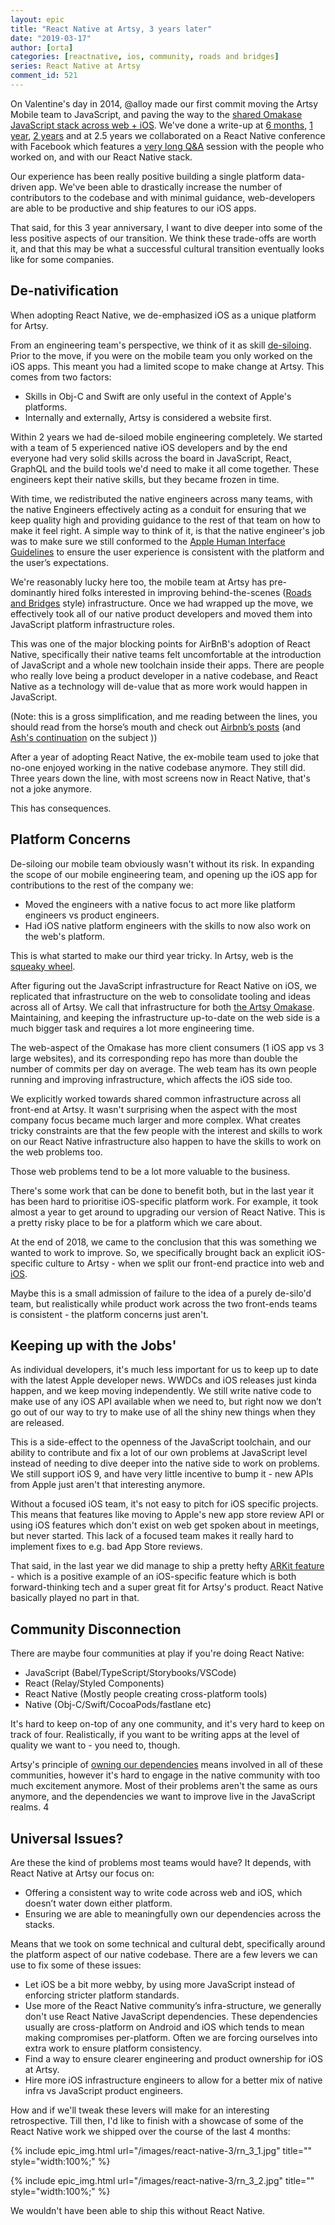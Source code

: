 ```yaml
---
layout: epic
title: "React Native at Artsy, 3 years later"
date: "2019-03-17"
author: [orta]
categories: [reactnative, ios, community, roads and bridges]
series: React Native at Artsy
comment_id: 521
---
```


On Valentine's day in 2014, @alloy made our first commit moving the Artsy Mobile team to JavaScript, and paving the
way to the [shared Omakase JavaScript stack across web + iOS][oma]. We've done a write-up at [6 months], [1 year],
[2 years] and at 2.5 years we collaborated on a React Native conference with Facebook which features a [very long
Q&A][q_a] session with the people who worked on, and with our React Native stack.

Our experience has been really positive building a single platform data-driven app. We've been able to drastically
increase the number of contributors to the codebase and with minimal guidance, web-developers are able to be
productive and ship features to our iOS apps.

That said, for this 3 year anniversary, I want to dive deeper into some of the less positive aspects of our
transition. We think these trade-offs are worth it, and that this may be what a successful cultural transition
eventually looks like for some companies.

<!-- more -->

## De-nativification

When adopting React Native, we de-emphasized iOS as a unique platform for Artsy.

From an engineering team's perspective, we think of it as skill [de-siloing][desilo]. Prior to the move, if you
were on the mobile team you only worked on the iOS apps. This meant you had a limited scope to make change at
Artsy. This comes from two factors:

- Skills in Obj-C and Swift are only useful in the context of Apple's platforms.
- Internally and externally, Artsy is considered a website first.

Within 2 years we had de-siloed mobile engineering completely. We started with a team of 5 experienced native iOS
developers and by the end everyone had very solid skills across the board in JavaScript, React, GraphQL and the
build tools we'd need to make it all come together. These engineers kept their native skills, but they became
frozen in time.

With time, we redistributed the native engineers across many teams, with the native Engineers effectively acting as
a conduit for ensuring that we keep quality high and providing guidance to the rest of that team on how to make it
feel right. A simple way to think of it, is that the native engineer's job was to make sure we still conformed to
the [Apple Human Interface Guidelines](https://developer.apple.com/design/human-interface-guidelines/) to ensure
the user experience is consistent with the platform and the user’s expectations.

We're reasonably lucky here too, the mobile team at Artsy has pre-dominantly hired folks interested in improving
behind-the-scenes ([Roads and Bridges][rnb] style) infrastructure. Once we had wrapped up the move, we effectively
took all of our native product developers and moved them into JavaScript platform infrastructure roles.

This was one of the major blocking points for AirBnB's adoption of React Native, specifically their native teams
felt uncomfortable at the introduction of JavaScript and a whole new toolchain inside their apps. There are people
who really love being a product developer in a native codebase, and React Native as a technology will de-value that
as more work would happen in JavaScript.

(Note: this is a gross simplification, and me reading between the lines, you should read from the horse’s mouth and
check out [Airbnb’s posts][airbnb] (and [Ash's continuation][ash_airbnb] on the subject ))

After a year of adopting React Native, the ex-mobile team used to joke that no-one enjoyed working in the native
codebase anymore. They still did. Three years down the line, with most screens now in React Native, that's not a
joke anymore.

This has consequences.

## Platform Concerns

De-siloing our mobile team obviously wasn't without its risk. In expanding the scope of our mobile engineering
team, and opening up the iOS app for contributions to the rest of the company we:

- Moved the engineers with a native focus to act more like platform engineers vs product engineers.
- Had iOS native platform engineers with the skills to now also work on the web's platform.

This is what started to make our third year tricky. In Artsy, web is the [squeaky wheel][wheel].

After figuring out the JavaScript infrastructure for React Native on iOS, we replicated that infrastructure on the
web to consolidate tooling and ideas across all of Artsy. We call that infrastructure for both [the Artsy
Omakase][oma]. Maintaining, and keeping the infrastructure up-to-date on the web side is a much bigger task and
requires a lot more engineering time.

The web-aspect of the Omakase has more client consumers (1 iOS app vs 3 large websites), and its corresponding repo
has more than double the number of commits per day on average. The web team has its own people running and
improving infrastructure, which affects the iOS side too.

We explicitly worked towards shared common infrastructure across all front-end at Artsy. It wasn't surprising when
the aspect with the most company focus became much larger and more complex. What creates tricky constraints are
that the few people with the interest and skills to work on our React Native infrastructure also happen to have the
skills to work on the web problems too.

Those web problems tend to be a lot more valuable to the business.

There's some work that can be done to benefit both, but in the last year it has been hard to prioritise
iOS-specific platform work. For example, it took almost a year to get around to upgrading our version of React
Native. This is a pretty risky place to be for a platform which we care about.

At the end of 2018, we came to the conclusion that this was something we wanted to work to improve. So, we
specifically brought back an explicit iOS-specific culture to Artsy - when we split our front-end practice into web
and [iOS][fe-ios].

Maybe this is a small admission of failure to the idea of a purely de-silo'd team, but realistically while product
work across the two front-ends teams is consistent - the platform concerns just aren't.

## Keeping up with the Jobs'

As individual developers, it's much less important for us to keep up to date with the latest Apple developer news.
WWDCs and iOS releases just kinda happen, and we keep moving independently. We still write native code to make use
of any iOS API available when we need to, but right now we don’t go out of our way to try to make use of all the
shiny new things when they are released.

This is a side-effect to the openness of the JavaScript toolchain, and our ability to contribute and fix a lot of
our own problems at JavaScript level instead of needing to dive deeper into the native side to work on problems. We
still support iOS 9, and have very little incentive to bump it - new APIs from Apple just aren't that interesting
anymore.

Without a focused iOS team, it's not easy to pitch for iOS specific projects. This means that features like moving
to Apple's new app store review API or using iOS features which don't exist on web get spoken about in meetings,
but never started. This lack of a focused team makes it really hard to implement fixes to e.g. bad App Store
reviews.

That said, in the last year we did manage to ship a pretty hefty [ARKit feature][arkit] - which is a positive
example of an iOS-specific feature which is both forward-thinking tech and a super great fit for Artsy's product.
React Native basically played no part in that.

## Community Disconnection

There are maybe four communities at play if you're doing React Native:

- JavaScript (Babel/TypeScript/Storybooks/VSCode)
- React (Relay/Styled Components)
- React Native (Mostly people creating cross-platform tools)
- Native (Obj-C/Swift/CocoaPods/fastlane etc)

It's hard to keep on-top of any one community, and it's very hard to keep on track of four. Realistically, if you
want to be writing apps at the level of quality we want to - you need to, though.

Artsy's principle of [owning our dependencies][owning] means involved in all of these communities, however it's
hard to engage in the native community with too much excitement anymore. Most of their problems aren't the same as
ours anymore, and the dependencies we want to improve live in the JavaScript realms.
4
## Universal Issues?

Are these the kind of problems most teams would have? It depends, with React Native at Artsy our focus on:

- Offering a consistent way to write code across web and iOS, which doesn’t water down either platform.
- Ensuring we are able to meaningfully own our dependencies across the stacks.

Means that we took on some technical and cultural debt, specifically around the platform aspect of our native
codebase. There are a few levers we can use to fix some of these issues:

- Let iOS be a bit more webby, by using more JavaScript instead of enforcing stricter platform standards.
- Use more of the React Native community’s infra-structure, we generally don't use React Native JavaScript
  dependencies. These dependencies usually are cross-platform on Android and iOS which tends to mean making
  compromises per-platform. Often we are forcing ourselves into extra work to ensure platform consistency.
- Find a way to ensure clearer engineering and product ownership for iOS at Artsy.
- Hire more iOS infrastructure engineers to allow for a better mix of native infra vs JavaScript product engineers.

How and if we'll tweak these levers will make for an interesting retrospective. Till then, I'd like to finish with
a showcase of some of the React Native work we shipped over the course of the last 4 months:

{% include epic_img.html url="/images/react-native-3/rn_3_1.jpg" title="" style="width:100%;" %}

{% include epic_img.html url="/images/react-native-3/rn_3_2.jpg" title="" style="width:100%;" %}

We wouldn't have been able to ship this without React Native.

[6 months]: /blog/2016/08/15/React-Native-at-Artsy/
[1 year]: /blog/2017/02/05/Retrospective-Swift-at-Artsy/
[2 years]: /blog/2018/03/17/two-years-of-react-native/
[q_a]: http://artsy.net/x-react-native
[desilo]: https://github.com/artsy/README/blob/master/culture/engineering-principles.md#de-silo-engineers
[airbnb]: https://medium.com/airbnb-engineering/react-native-at-airbnb-f95aa460be1c
[ash_airbnb]: https://ashfurrow.com/blog/airbnb-and-react-native-expectations/
[wheel]: https://en.wikipedia.org/wiki/The_squeaky_wheel_gets_the_grease
[arkit]: /blog/2018/03/18/ar/
[oma]: https://www.youtube.com/watch?v=1Z3loALSVQM
[owning]: https://github.com/artsy/README/blob/master/culture/engineering-principles.md#own-your-dependencies

<!-- prettier-ignore-start -->
[rnb]: https://www.fordfoundation.org/about/library/reports-and-studies/roads-and-bridges-the-unseen-labor-behind-our-digital-infrastructure/
[fe-ios]: https://github.com/artsy/README/commit/95c9b93ab966ed269b5ebd9f0bdec8d2434bab52#diff-342d3433f36fbedadc5a8f167985fdf3
<!-- prettier-ignore-end -->
